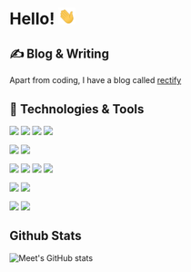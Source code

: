 # Hello! <img src="https://raw.githubusercontent.com/meetmistry0/meetmistry0/main/assets/wave.gif" width="30px">

## &#x270d; Blog & Writing

Apart from coding, I have a blog called [rectify](https://rectify.netlify.app/)

## 🔧 Technologies & Tools

![](https://img.shields.io/badge/OS-Windows-informational?style=flat&logo=windows&color=0078D6)
![](https://img.shields.io/badge/Editor-Visual_Studio_Code-informational?style=flat&logo=visual-studio-code&color=007ACC)
![](https://img.shields.io/badge/Shell-Powershell-blue?style=flat&logo=powershell&color=5391FE)
![](https://img.shields.io/badge/Terminal-Windows_Terminal-blue?style=flat&logo=windows-terminal&color=4D4D4D)
<br />

![](https://img.shields.io/badge/OS-Arch_Linux-informational?style=flat&logo=arch-linux&color=1793D1)
![](https://img.shields.io/badge/Shell-fish-informational?style=flat&logo=gnu-bash&color=dfc428)
<br />

![](https://img.shields.io/badge/Code-JavaScript-informational?style=flat&logo=javascript&color=F7DF1E)
![](https://img.shields.io/badge/Framework-Bootstrap-informational?style=flat&logo=bootstrap&color=7952B3)
![](https://img.shields.io/badge/Code-HTML5-informational?style=flat&logo=html5&color=E34F26)
![](https://img.shields.io/badge/Code-CSS-informational?style=flat&logo=css3&color=1572B6)
<br />

![](https://img.shields.io/badge/Library-React-informational?style=flat&logo=react&color=61DAFB)
![](https://img.shields.io/badge/Framework-Gatsby-informational?style=flat&logo=gatsby&color=663399)

![](https://img.shields.io/badge/Code-Python-informational?style=flat&logo=python&color=3776AB)
![](https://img.shields.io/badge/Framework-Flask-informational?style=flat&logo=flask&color=000000)
<br />

## Github Stats
![Meet's GitHub stats](https://github-readme-stats.vercel.app/api?username=meetmistry0&theme=dark&show_icons=true)
